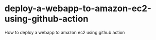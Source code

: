# deploy-a-webapp-to-amazon-ec2-using-github-action
How to deploy a webapp to amazon ec2 using github action
